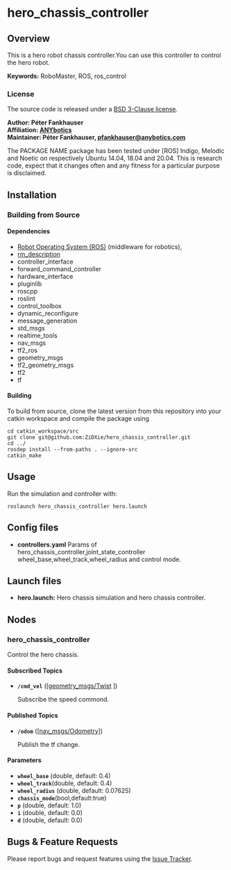 # hero_chassis_controller

## Overview

This is a hero robot chassis controller.You can use this controller to control the hero robot.

**Keywords:** RoboMaster, ROS, ros_control

### License

The source code is released under a [BSD 3-Clause license](LICENSE).

**Author: Péter Fankhauser<br />
Affiliation: [ANYbotics](https://www.anybotics.com/)<br />
Maintainer: Péter Fankhauser, pfankhauser@anybotics.com**

The PACKAGE NAME package has been tested under [ROS] Indigo, Melodic and Noetic on respectively Ubuntu 14.04, 18.04 and
20.04. This is research code, expect that it changes often and any fitness for a particular purpose is disclaimed.

## Installation

### Building from Source

#### Dependencies

- [Robot Operating System (ROS)](http://wiki.ros.org) (middleware for robotics),
- [rm_description](https://github.com/YoujianWu/rm_description_for_task.git)
- controller_interface
- forward_command_controller
- hardware_interface
- pluginlib
- roscpp
- roslint
- control_toolbox
- dynamic_reconfigure
- message_generation
- std_msgs
- realtime_tools
- nav_msgs
- tf2_ros
- geometry_msgs
- tf2_geometry_msgs
- tf2
- tf

#### Building

To build from source, clone the latest version from this repository into your catkin workspace and compile the package
using

	cd catkin_workspace/src
	git clone git@github.com:ZiDXie/hero_chassis_controller.git
	cd ../
	rosdep install --from-paths . --ignore-src
	catkin_make

## Usage

Run the simulation and controller with:

	roslaunch hero_chassis_controller hero.launch  

## Config files

* **controllers.yaml** Params of hero_chassis_controller,joint_state_controller  wheel_base,wheel_track,wheel_radius and control mode.

## Launch files

* **hero.launch:** Hero chassis  simulation and hero chassis controller.


## Nodes

### hero_chassis_controller

Control the hero chassis.

#### Subscribed Topics

* **`/cmd_vel`** ([[geometry_msgs/Twist](http://docs.ros.org/en/jade/api/geometry_msgs/html/msg/Twist.html) ])

  Subscribe the speed commond.

#### Published Topics

* **`/odom`** ([[nav_msgs/Odometry](http://docs.ros.org/en/noetic/api/nav_msgs/html/msg/Odometry.html)])

  Publish the tf change.

#### Parameters

* **`wheel_base`** (double, default: 0.4)
* **`wheel_track`**(double, default: 0.4)
* **`wheel_radius`** (double, default: 0.07625)
* **`chassis_mode`**(bool,default:true)
* **`p`** (double, default: 1.0)
* **`i`** (double, default: 0.0)
* **`d`** (double, default: 0.0)

## Bugs & Feature Requests

Please report bugs and request features using the [Issue Tracker](https://github.com/gdut-dynamic-x/rm_template/issues).
